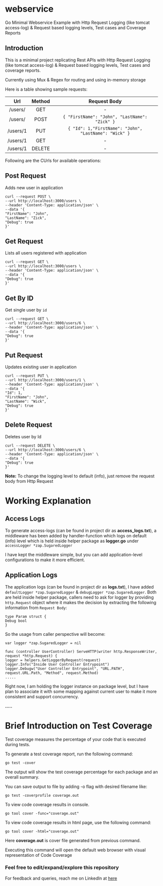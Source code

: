 # webservice
Go Minimal Webservice Example with Http Request Logging (like tomcat access-log) & Request based logging levels, Test cases and Coverage Reports


## Introduction

This is a minimal project replicating Rest APIs with Http Request Logging (like tomcat access-log) & Request based logging levels, Test cases and coverage reports.

Currently using Mux & Regex for routing and using in-memory storage

Here is a table showing sample requests:

| **Url**| **Method**| **Request Body**|
|:-: |:-: |:-: |
| /users/| GET| -|
| /users/| POST| ```{ "FirstName": "John", "LastName": "Zick" }```|
| /users/1| PUT| ```{ "Id": 1,"FirstName": "John", "LastName": "Wick" }```|
| /users/1| GET| -|
| /users/1| DELETE| -|



Following are the CUrls for available operations:

## Post Request ##

Adds new user in application

```
curl --request POST \
--url http://localhost:3000/users \
--header 'Content-Type: application/json' \
--data '{
"FirstName": "John",
"LastName": "Zick",
"Debug": true
}'
```


## Get Request ##

Lists all users registered with application

```
curl --request GET \
--url http://localhost:3000/users \
--header 'Content-Type: application/json' \
--data '{
"Debug": true
}'
```


## Get By ID ##

Get single user by `id`

```
curl --request GET \
--url http://localhost:3000/users/6 \
--header 'Content-Type: application/json' \
--data '{
"Debug": true
}'
```


## Put Request ##

Updates existing user in application

```
curl --request PUT \
--url http://localhost:3000/users/1 \
--header 'Content-Type: application/json' \
--data '{
"Id": 1,
"FirstName": "John",
"LastName": "Wick",
"Debug": true
}'
```

## Delete Request ##

Deletes user by Id

```
curl --request DELETE \
--url http://localhost:3000/users/6 \
--header 'Content-Type: application/json' \
--data '{
"Debug": true
}'
```

**Note:** To change the logging level to default (info), just remove the request body from Http Request


# Working Explanation

## Access Logs ##

To generate access-logs (can be found in project dir as **access_logs.txt**), a middleware has been added by handler-function which logs on default (info) level which is held inside helper package as **logger.go** under `accessLogger *zap.SugaredLogger`


I have kept the middleware simple, but you can add application-level configurations to make it more efficient.


## Application Logs ##

The application logs (can be found in project dir as **logs.txt**), I have added `defaultLogger *zap.SugaredLogger` & `debugLogger *zap.SugaredLogger`. Both are held inside helper package, callers need to ask for logger by providing `http.Request` object where it makes the decision by extracting the following information from `Request Body`:

```
type Param struct {
Debug bool
}
```

So the usage from caller perspective will become:

```
var logger *zap.SugaredLogger = nil

func (controller UserController) ServeHTTP(writer http.ResponseWriter, request *http.Request) {
logger = helpers.GetLoggerByRequest(request)
logger.Info("Inside User Controller Entrypoint")
logger.Debugw("User Controller Entrypoint", "URL.PATH", request.URL.Path, "Method", request.Method)
.....
```


Right now, I am holding the logger instance on package level, but I have plan to associate it with some mapping against current user to make it more consistent and support concurrency.


**.....**


# Brief Introduction on Test Coverage

Test coverage measures the percentage of your code that is executed during tests.

To generate a test coverage report, run the following command:


```
go test -cover
```

The output will show the test coverage percentage for each package and an overall summary.

You can save output to file by adding -o flag with desired filename like:

```
go test -coverprofile coverage.out
```

To view code coverage results in console.


```
go tool cover -func="coverage.out"
```

To view code coverage results in html page, use the following command:

```
go tool cover -html="coverage.out"
```

Here **coverage.out** is cover file generated from previous command.

Executing this command will open the default web browser with visual representation of Code Coverage



### Feel free to edit/expand/explore this repository

For feedback and queries, reach me on LinkedIn at [here](https://www.linkedin.com/in/usama28232/?original_referer=)